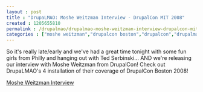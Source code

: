 ```yaml
---
layout : post
title : "DrupaLMAO: Moshe Weitzman Interview - DrupalCon MIT 2008"
created : 1205655810
permalink : /drupalmao/drupalmao-moshe-weitzman-interview-drupalcon-mit-2008
categories : ["moshe weitzman","drupalcon boston","drupalcon","drupalmao"]
---
```

So it's really late/early and we've had a great time tonight with some fun girls from Philly and hanging out with Ted Serbinski... AND we're releasing our interview with Moshe Weitzman from DrupalCon! Check out DrupaLMAO's 4 installation of their coverage of DrupalCon Boston 2008!

<a href="http://drupalmao.com/moshe-weitzman-inteview">Moshe Weitzman Interview</a>